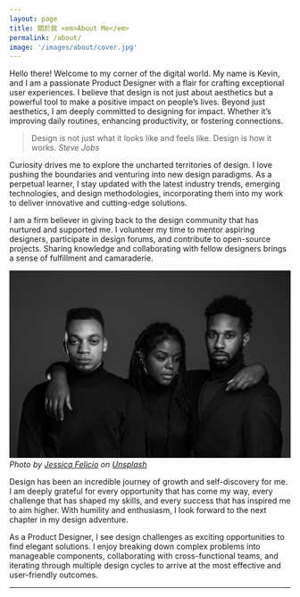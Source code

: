 ```yaml
---
layout: page
title: 關於我 <em>About Me</em>
permalink: /about/
image: '/images/about/cover.jpg'
---
```

Hello there! Welcome to my corner of the digital world. My name is Kevin, and I am a passionate Product Designer with a flair for crafting exceptional user experiences. I believe that design is not just about aesthetics but a powerful tool to make a positive impact on people’s lives. Beyond just aesthetics, I am deeply committed to designing for impact. Whether it’s improving daily routines, enhancing productivity, or fostering connections.

> Design is not just what it looks like and feels like. Design is how it works.
> <cite>Steve Jobs</cite>

Curiosity drives me to explore the uncharted territories of design. I love pushing the boundaries and venturing into new design paradigms. As a perpetual learner, I stay updated with the latest industry trends, emerging technologies, and design methodologies, incorporating them into my work to deliver innovative and cutting-edge solutions.

I am a firm believer in giving back to the design community that has nurtured and supported me. I volunteer my time to mentor aspiring designers, participate in design forums, and contribute to open-source projects. Sharing knowledge and collaborating with fellow designers brings a sense of fulfillment and camaraderie.

![Friends](/images/102.jpg)
*Photo by [Jessica Felicio](https://unsplash.com/@jekafe) on [Unsplash](https://unsplash.com/photos/grayscale-photo-of-woman-standing-between-two-men-CT6G8Mz4grs)*

Design has been an incredible journey of growth and self-discovery for me. I am deeply grateful for every opportunity that has come my way, every challenge that has shaped my skills, and every success that has inspired me to aim higher. With humility and enthusiasm, I look forward to the next chapter in my design adventure.

As a Product Designer, I see design challenges as exciting opportunities to find elegant solutions. I enjoy breaking down complex problems into manageable components, collaborating with cross-functional teams, and iterating through multiple design cycles to arrive at the most effective and user-friendly outcomes.

***